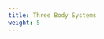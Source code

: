 ```yaml
---
title: Three Body Systems
weight: 5
---
```


[//]: # (Lagrange points, hill radius, roche lobe, orbital resonance, specific soln, tidal forces, cosmic velocity, virial theorem, n-body soln)
